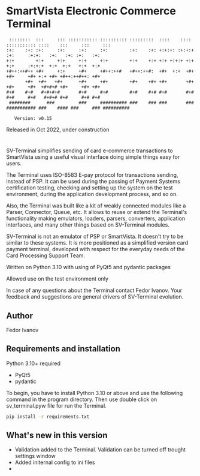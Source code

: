 
  # SmartVista Electronic Commerce Terminal

```
 ::::::::  :::     ::: ::::::::::: :::::::::: :::::::::  ::::    ::::  ::::::::::: ::::    :::     :::     :::
:+:    :+: :+:     :+:     :+:     :+:        :+:    :+: +:+:+: :+:+:+     :+:     :+:+:   :+:   :+: :+:   :+:
+:+        +:+     +:+     +:+     +:+        +:+    +:+ +:+ +:+:+ +:+     +:+     :+:+:+  +:+  +:+   +:+  +:+
+#++:++#++ +#+     +:+     +#+     +#++:++#   +#++:++#:  +#+  +:+  +#+     +#+     +#+ +:+ +#+ +#++:++#++: +#+
       +#+  +#+   +#+      +#+     +#+        +#+    +#+ +#+       +#+     +#+     +#+  +#+#+# +#+     +#+ +#+
#+#    #+#   #+#+#+#       #+#     #+#        #+#    #+# #+#       #+#     #+#     #+#   #+#+# #+#     #+# #+#
 ########      ###         ###     ########## ###    ### ###       ### ########### ###    #### ###     ### ##########
   
   Version: v0.15 
```



Released in Oct 2022, under construction

#

SV-Terminal simplifies sending of card e-commerce transactions to SmartVista using a useful visual interface doing simple things easy for users.

The Terminal uses ISO-8583 E-pay protocol for transactions sending, instead of PSP. It can be used during the passing of Payment Systems certification testing, checking and setting up the system on the test environment, during the application development process, and so on.

Also, the Terminal was built like a kit of weakly connected modules like a Parser, Connector, Queue, etc. It allows to reuse or extend the Terminal's functionality making emulators, loaders, parsers, converters, application interfaces, and many other things based on SV-Terminal modules.

SV-Terminal is not an emulator of PSP or SmartVista. It doesn't try to be similar to these systems. It is more positioned as a simplified version card payment terminal, developed with respect for the everyday needs of the Card Processing Support Team.

Written on Python 3.10 with using of PyQt5 and pydantic packages

Allowed use on the test environment only

In case of any questions about the Terminal contact Fedor Ivanov. Your feedback and suggestions are general drivers of SV-Terminal evolution.


## Author

Fedor Ivanov


## Requirements and installation

Python 3.10+ required


* PyQt5
* pydantic


To begin, you have to install Python 3.10 or above and use the following command in the program directory. Then use double click on sv_terminal.pyw file for run the Terminal.

```cmd
pip install -r requirements.txt
```

## What's new in this version

* Validation added to the Terminal. Validation can be turned off trought settings window
* Added initernal config to ini files 
* 
